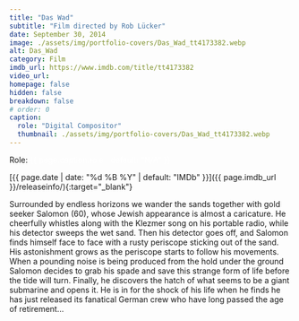 ```yaml
---
title: "Das Wad"
subtitle: "Film directed by Rob Lücker"
date: September 30, 2014
image: ./assets/img/portfolio-covers/Das_Wad_tt4173382.webp
alt: Das_Wad
category: Film
imdb_url: https://www.imdb.com/title/tt4173382
video_url: 
homepage: false
hidden: false
breakdown: false
# order: 0
caption:
  role: "Digital Compositor"
  thumbnail: ./assets/img/portfolio-covers/Das_Wad_tt4173382.webp
---
```

Role: <span style="color:white">{{ page.caption.role | default: "N/A" }}</span>

[{{ page.date | date: "%d %B %Y" | default: "IMDb" }}]({{ page.imdb_url }}/releaseinfo/){:target="_blank"}

Surrounded by endless horizons we wander the sands together with gold seeker Salomon (60), whose Jewish appearance is almost a caricature. He cheerfully whistles along with the Klezmer song on his portable radio, while his detector sweeps the wet sand. Then his detector goes off, and Salomon finds himself face to face with a rusty periscope sticking out of the sand. His astonishment grows as the periscope starts to follow his movements. When a pounding noise is being produced from the hold under the ground Salomon decides to grab his spade and save this strange form of life before the tide will turn. Finally, he discovers the hatch of what seems to be a giant submarine and opens it. He is in for the shock of his life when he finds he has just released its fanatical German crew who have long passed the age of retirement...
